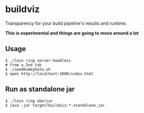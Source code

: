 # buildviz

Transparency for your build pipeline's results and runtime.

**This is experimental and things are going to move around a lot**

## Usage

    $ ./lein ring server-headless
    # from a 2nd tab
    $ ./seedDummyData.sh
    $ open http://localhost:3000/index.html

## Run as standalone jar

    $ ./lein ring uberjar
    $ java -jar target/buildviz-*-standalone.jar
